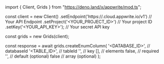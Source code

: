 import { Client, Grids } from "https://deno.land/x/appwrite/mod.ts";

const client = new Client()
    .setEndpoint('https://<REGION>.cloud.appwrite.io/v1') // Your API Endpoint
    .setProject('<YOUR_PROJECT_ID>') // Your project ID
    .setKey('<YOUR_API_KEY>'); // Your secret API key

const grids = new Grids(client);

const response = await grids.createEnumColumn(
    '<DATABASE_ID>', // databaseId
    '<TABLE_ID>', // tableId
    '', // key
    [], // elements
    false, // required
    '<DEFAULT>', // default (optional)
    false // array (optional)
);
